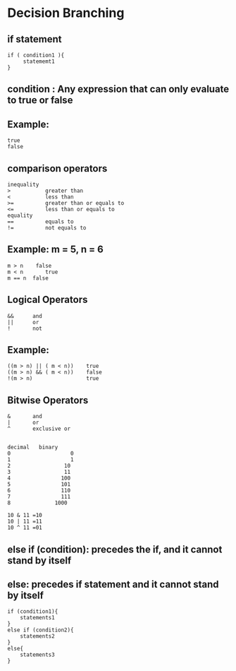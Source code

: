 # Decision Branching 
## if statement
	if ( condition1 ){
		 statememt1
	}
## condition : Any expression that can only evaluate to true or false
## Example: 
	true
	false

## comparison operators
	inequality 
	>			greater than 
	< 			less than 
	>=			greater than or equals to
	<= 			less than or equals to
	equality 
	==			equals to 
	!= 			not equals to
## Example: m = 5, n = 6
	m > n    false
	m < n		true
	m == n 	false

## Logical Operators
	&& 		and
	||		or 
	!		not

## Example:
	((m > n) || ( m < n))    true
	((m > n) && ( m < n))    false
	!(m > n)                 true

	
## Bitwise Operators
	&		and
	|		or
	^		exclusive or 
	
	
	decimal   binary 
	0					0	
	1					1
	2				  10	
	3				  11
	4				 100
	5 				 101
	6				 110
	7 	 			 111
	8			   1000
	
	10 & 11 =10
	10 | 11 =11
	10 ^ 11 =01 
	
	
## else if (condition):  precedes the if, and it cannot stand by itself
## else: precedes if statement and it cannot stand by itself

	if (condition1){
		statements1 
	}
	else if (condition2){
		statements2
	}
	else{
		statements3
	}


